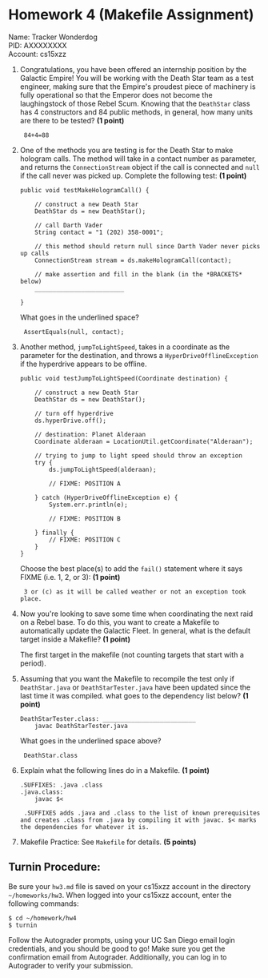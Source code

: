 # Homework 4 (Makefile Assignment)

Name: Tracker Wonderdog  
PID: AXXXXXXXX  
Account: cs15xzz  

1. Congratulations, you have been offered an internship position by the
Galactic Empire! You will be working with the Death Star team as a test
engineer, making sure that the Empire's proudest piece of machinery is fully
operational so that the Emperor does not become the laughingstock of those
Rebel Scum. Knowing that the `DeathStar` class has 4 constructors and 84 public
methods, in general, how many units are there to be tested? **(1 point)**

        84+4=88

2. One of the methods you are testing is for the Death Star to make hologram
calls. The method will take in a contact number as parameter, and returns the
`ConnectionStream` object if the call is connected and `null` if the call never
was picked up. Complete the following test: **(1 point)**

    ```
    public void testMakeHologramCall() {
    
        // construct a new Death Star
        DeathStar ds = new DeathStar();

        // call Darth Vader
        String contact = "1 (202) 358-0001";

        // this method should return null since Darth Vader never picks up calls
        ConnectionStream stream = ds.makeHologramCall(contact);

        // make assertion and fill in the blank (in the *BRACKETS* below)
        _________________________

    }

    ```
    What goes in the underlined space?

        AssertEquals(null, contact);

3. Another method, `jumpToLightSpeed`, takes in a coordinate as the parameter
for the destination, and throws a `HyperDriveOfflineException` if the
hyperdrive appears to be offline.
    ```
    public void testJumpToLightSpeed(Coordinate destination) {

        // construct a new Death Star
        DeathStar ds = new DeathStar();

        // turn off hyperdrive
        ds.hyperDrive.off();

        // destination: Planet Alderaan
        Coordinate alderaan = LocationUtil.getCoordinate("Alderaan");

        // trying to jump to light speed should throw an exception
        try {
            ds.jumpToLightSpeed(alderaan);

            // FIXME: POSITION A

        } catch (HyperDriveOfflineException e) {
            System.err.println(e);

            // FIXME: POSITION B

        } finally {
            // FIXME: POSITION C
        }
    }
    ```
    Choose the best place(s) to add the `fail()` statement where it says FIXME
    (i.e. 1, 2, or 3): **(1 point)**

        3 or (c) as it will be called weather or not an exception took place.

4. Now you're looking to save some time when coordinating the next raid on a
Rebel base. To do this, you want to create a Makefile to automatically update
the Galactic Fleet. In general, what is the default target inside a Makefile?
**(1 point)**

	The first target in the makefile (not counting targets that start with a period).

5. Assuming that you want the Makefile to recompile the test only if
`DeathStar.java` or `DeathStarTester.java` have been updated since the last
time it was compiled. what goes to the dependency list below? **(1 point)**

    ```
    DeathStarTester.class: __________________________
        javac DeathStarTester.java
    ```
    What goes in the underlined space above?

        DeathStar.class

6. Explain what the following lines do in a Makefile. **(1 point)**

    ```
    .SUFFIXES: .java .class  
    .java.class:  
        javac $<
    ```

        .SUFFIXES adds .java and .class to the list of known prerequisites and creates .class from .java by compiling it with javac. $< marks the dependencies for whatever it is.

7. Makefile Practice: See `Makefile` for details. **(5 points)**

## Turnin Procedure:
Be sure your `hw3.md` file is saved on your cs15xzz account in the directory
`~/homeworks/hw3`. When logged into your cs15xzz account, enter the following
commands:
```
$ cd ~/homework/hw4
$ turnin
```
Follow the Autograder prompts, using your UC San Diego email login credentials,
and you should be good to go! Make sure you get the confirmation email from
Autograder. Additionally, you can log in to Autograder to verify your submission.

